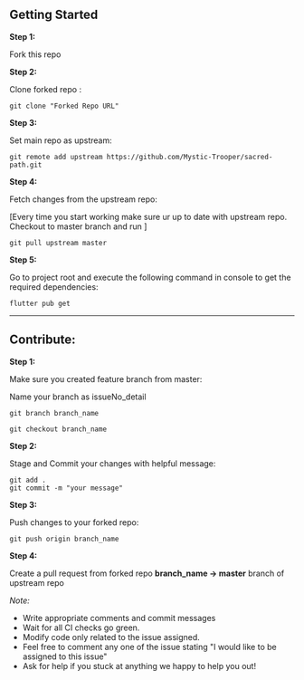 ## Getting Started

**Step 1:**

Fork this repo

**Step 2:**

Clone forked repo :

``` git
git clone "Forked Repo URL"

```

**Step 3:**

Set main repo as upstream:

``` git
git remote add upstream https://github.com/Mystic-Trooper/sacred-path.git
```

**Step 4:**

Fetch changes from the upstream repo:

[Every time you start working make sure ur up to date with upstream repo. Checkout to master branch and run ]

```git
git pull upstream master
```

**Step 5:**

Go to project root and execute the following command in console to get the required dependencies:  

```flutter
flutter pub get
```

---------

## Contribute:

**Step 1:**

Make sure you created feature branch from master:

Name your branch as issueNo_detail

```git
git branch branch_name

git checkout branch_name
```


**Step 2:**

Stage and Commit your changes with helpful message:  

```git
git add .
git commit -m "your message"
```

**Step 3:**

Push changes to your forked repo: 

```git
git push origin branch_name
```

**Step 4:**

Create a pull request from forked repo **branch_name -> master** branch of upstream repo

*Note:*

* Write appropriate comments and commit messages
* Wait for all CI checks go green.
* Modify code only related to the issue assigned.
* Feel free to comment any one of the issue stating "I would like to be assigned to this issue"
* Ask for help if you stuck at anything we happy to help you out!
